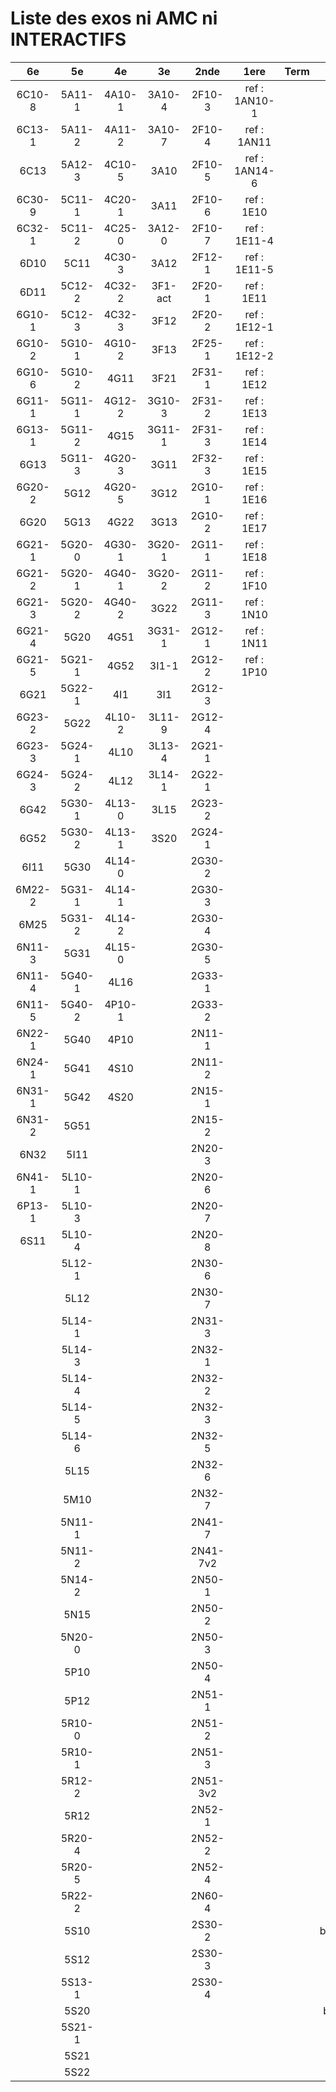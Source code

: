 # Liste des exos ni AMC ni INTERACTIFS

|6e|5e|4e|3e|2nde|1ere|Term|Reste|
|:-:|:-:|:-:|:-:|:-:|:-:|:-:|:-:|
|6C10-8|5A11-1|4A10-1|3A10-4|2F10-3|ref : 1AN10-1||beta3I12|
|6C13-1|5A11-2|4A11-2|3A10-7|2F10-4|ref : 1AN11||bonneAnnee2023|
|6C13|5A12-3|4C10-5|3A10|2F10-5|ref : 1AN14-6||CM020|
|6C30-9|5C11-1|4C20-1|3A11|2F10-6|ref : 1E10||CM021|
|6C32-1|5C11-2|4C25-0|3A12-0|2F10-7|ref : 1E11-4||ExC100|
|6D10|5C11|4C30-3|3A12|2F12-1|ref : 1E11-5||ExC101|
|6D11|5C12-2|4C32-2|3F1-act|2F20-1|ref : 1E11||HPC100|
|6G10-1|5C12-3|4C32-3|3F12|2F20-2|ref : 1E12-1||HPC103|
|6G10-2|5G10-1|4G10-2|3F13|2F25-1|ref : 1E12-2||HPC104|
|6G10-6|5G10-2|4G11|3F21|2F31-1|ref : 1E12||PEA11-1|
|6G11-1|5G11-1|4G12-2|3G10-3|2F31-2|ref : 1E13||PEA11|
|6G13-1|5G11-2|4G15|3G11-1|2F31-3|ref : 1E14||PEA12|
|6G13|5G11-3|4G20-3|3G11|2F32-3|ref : 1E15||PEA13|
|6G20-2|5G12|4G20-5|3G12|2G10-1|ref : 1E16||PEG20|
|6G20|5G13|4G22|3G13|2G10-2|ref : 1E17||PEG21|
|6G21-1|5G20-0|4G30-1|3G20-1|2G11-1|ref : 1E18||PEG22|
|6G21-2|5G20-1|4G40-1|3G20-2|2G11-2|ref : 1F10||PEG23|
|6G21-3|5G20-2|4G40-2|3G22|2G11-3|ref : 1N10||PEG24|
|6G21-4|5G20|4G51|3G31-1|2G12-1|ref : 1N11||P003|
|6G21-5|5G21-1|4G52|3I1-1|2G12-2|ref : 1P10||P004|
|6G21|5G22-1|4I1|3I1|2G12-3|||P005|
|6G23-2|5G22|4L10-2|3L11-9|2G12-4|||P006|
|6G23-3|5G24-1|4L10|3L13-4|2G21-1|||P007|
|6G24-3|5G24-2|4L12|3L14-1|2G22-1|||P008|
|6G42|5G30-1|4L13-0|3L15|2G23-2|||P009|
|6G52|5G30-2|4L13-1|3S20|2G24-1|||P010|
|6I11|5G30|4L14-0||2G30-2|||P011|
|6M22-2|5G31-1|4L14-1||2G30-3|||P012|
|6M25|5G31-2|4L14-2||2G30-4|||P013|
|6N11-3|5G31|4L15-0||2G30-5|||P014|
|6N11-4|5G40-1|4L16||2G33-1|||P015|
|6N11-5|5G40-2|4P10-1||2G33-2|||P016|
|6N22-1|5G40|4P10||2N11-1|||P017|
|6N24-1|5G41|4S10||2N11-2|||P018|
|6N31-1|5G42|4S20||2N15-1|||P019|
|6N31-2|5G51|||2N15-2|||P020|
|6N32|5I11|||2N20-3|||beta-2F30-1|
|6N41-1|5L10-1|||2N20-6|||beta2F11-2|
|6P13-1|5L10-3|||2N20-7|||beta2F12-2|
|6S11|5L10-4|||2N20-8|||beta2F21-1|
||5L12-1|||2N30-6|||beta2F31|
||5L12|||2N30-7|||beta3F23|
||5L14-1|||2N31-3|||beta3G15|
||5L14-3|||2N32-1|||beta3S20-1|
||5L14-4|||2N32-2|||beta3s21|
||5L14-5|||2N32-3|||beta4C31|
||5L14-6|||2N32-5|||beta4G20-3|
||5L15|||2N32-6|||beta4G20-4|
||5M10|||2N32-7|||beta5G30-2|
||5N11-1|||2N41-7|||beta6C33-1|
||5N11-2|||2N41-7v2|||beta6test2|
||5N14-2|||2N50-1|||beta6test2021|
||5N15|||2N50-2|||betaAleaFigure|
||5N20-0|||2N50-3|||betaAsymptotesObliques|
||5P10|||2N50-4|||betaEqCarreDansC|
||5P12|||2N51-1|||betaEqValAbs|
||5R10-0|||2N51-2|||betaEquations|
||5R10-1|||2N51-3|||betaEquationsLog|
||5R12-2|||2N51-3v2|||betaExo3d|
||5R12|||2N52-1|||betaExoLimite|
||5R20-4|||2N52-2|||betaExoSimpleMatthieu|
||5R20-5|||2N52-4|||betaModele10_simple_question-reponse|
||5R22-2|||2N60-4|||betaModele11_parametrable|
||5S10|||2S30-2|||betaModele20_plusieurs_types_de_questions|
||5S12|||2S30-3|||betaModele21_parametrables|
||5S13-1|||2S30-4|||betaModele22_avec_une_serie_de_valeurs|
||5S20||||||betaModele30_constructions_géométriques|
||5S21-1||||||betaModele31_parametrables|
||5S21||||||betaModele40_tableau_proportionnalite|
||5S22||||||betaModele41_tableau_signes_variations|
